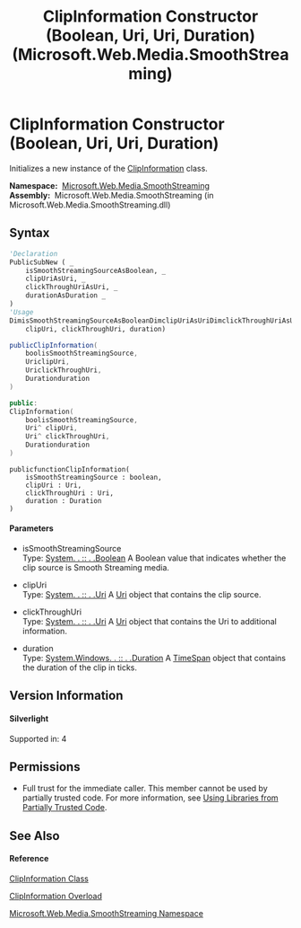 ﻿---
title: ClipInformation Constructor (Boolean, Uri, Uri, Duration) (Microsoft.Web.Media.SmoothStreaming)
TOCTitle: ClipInformation Constructor (Boolean, Uri, Uri, Duration)
ms:assetid: M:Microsoft.Web.Media.SmoothStreaming.ClipInformation.#ctor(System.Boolean,System.Uri,System.Uri,System.Windows.Duration)
ms:mtpsurl: https://msdn.microsoft.com/en-us/library/microsoft.web.media.smoothstreaming.clipinformation.clipinformation(v=VS.90)
ms:contentKeyID: 31469238
ms.date: 05/02/2012
mtps_version: v=VS.90
dev_langs:
- vb
- csharp
- c++
- jscript
api_location:
- Microsoft.Web.Media.SmoothStreaming.dll
api_name:
- Microsoft.Web.Media.SmoothStreaming.ClipInformation..ctor
api_type:
- Managed
topic_type:
- apiref
- kbSyntax
product_family_name: VS
ROBOTS: INDEX,FOLLOW
---

# ClipInformation Constructor (Boolean, Uri, Uri, Duration)

Initializes a new instance of the [ClipInformation](clipinformation-class-microsoft-web-media-smoothstreaming_1.md) class.

**Namespace:**  [Microsoft.Web.Media.SmoothStreaming](microsoft-web-media-smoothstreaming-namespace_1.md)  
**Assembly:**  Microsoft.Web.Media.SmoothStreaming (in Microsoft.Web.Media.SmoothStreaming.dll)

## Syntax

``` vb
'Declaration
PublicSubNew ( _
    isSmoothStreamingSourceAsBoolean, _
    clipUriAsUri, _
    clickThroughUriAsUri, _
    durationAsDuration _
)
'Usage
DimisSmoothStreamingSourceAsBooleanDimclipUriAsUriDimclickThroughUriAsUriDimdurationAsDurationDiminstanceAs NewClipInformation(isSmoothStreamingSource, _
    clipUri, clickThroughUri, duration)
```

``` csharp
publicClipInformation(
    boolisSmoothStreamingSource,
    UriclipUri,
    UriclickThroughUri,
    Durationduration
)
```

``` c++
public:
ClipInformation(
    boolisSmoothStreamingSource, 
    Uri^ clipUri, 
    Uri^ clickThroughUri, 
    Durationduration
)
```

``` jscript
publicfunctionClipInformation(
    isSmoothStreamingSource : boolean, 
    clipUri : Uri, 
    clickThroughUri : Uri, 
    duration : Duration
)
```

#### Parameters

  - isSmoothStreamingSource  
    Type: [System. . :: . .Boolean](https://msdn.microsoft.com/en-us/library/a28wyd50\(v=vs.90\))  
    A Boolean value that indicates whether the clip source is Smooth Streaming media.  

<!-- end list -->

  - clipUri  
    Type: [System. . :: . .Uri](https://msdn.microsoft.com/en-us/library/txt7706a\(v=vs.90\))  
    A [Uri](https://msdn.microsoft.com/en-us/library/txt7706a\(v=vs.90\)) object that contains the clip source.  

<!-- end list -->

  - clickThroughUri  
    Type: [System. . :: . .Uri](https://msdn.microsoft.com/en-us/library/txt7706a\(v=vs.90\))  
    A [Uri](https://msdn.microsoft.com/en-us/library/txt7706a\(v=vs.90\)) object that contains the Uri to additional information.  

<!-- end list -->

  - duration  
    Type: [System.Windows. . :: . .Duration](https://msdn.microsoft.com/en-us/library/ms602372\(v=vs.90\))  
    A [TimeSpan](https://msdn.microsoft.com/en-us/library/269ew577\(v=vs.90\)) object that contains the duration of the clip in ticks.  

## Version Information

#### Silverlight

Supported in: 4  

## Permissions

  - Full trust for the immediate caller. This member cannot be used by partially trusted code. For more information, see [Using Libraries from Partially Trusted Code](https://msdn.microsoft.com/en-us/library/8skskf63\(v=vs.90\)).

## See Also

#### Reference

[ClipInformation Class](clipinformation-class-microsoft-web-media-smoothstreaming_1.md)

[ClipInformation Overload](clipinformation-constructor-microsoft-web-media-smoothstreaming_1.md)

[Microsoft.Web.Media.SmoothStreaming Namespace](microsoft-web-media-smoothstreaming-namespace_1.md)

